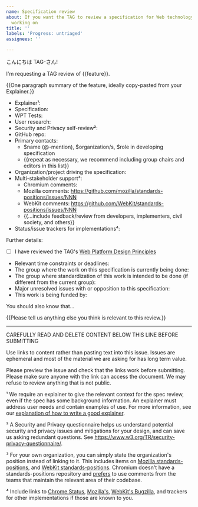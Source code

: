 ```yaml
---
name: Specification review
about: If you want the TAG to review a specification for Web technology that you're
  working on
title: ''
labels: 'Progress: untriaged'
assignees: ''

---
```


こんにちは TAG-さん!

I'm requesting a TAG review of {{feature}}.

{{One paragraph summary of the feature, ideally copy-pasted from your Explainer.}}

  - Explainer¹:
  - Specification:
  - WPT Tests:
  - User research:
  - Security and Privacy self-review²:
  - GitHub repo:
  - Primary contacts:
      - $name (@-mention), $organization/s, $role in developing specification
      - {{repeat as necessary, we recommend including group chairs and editors in this list}}
  - Organization/project driving the specification:
  - Multi-stakeholder support³:
    - Chromium comments:
    - Mozilla comments: https://github.com/mozilla/standards-positions/issues/NNN
    - WebKit comments: https://github.com/WebKit/standards-positions/issues/NNN
    - {{...include feedback/review from developers, implementers, civil society, and others}}
  - Status/issue trackers for implementations⁴:

Further details:

  - [ ] I have reviewed the TAG's [Web Platform Design Principles](https://www.w3.org/TR/design-principles/)
  - Relevant time constraints or deadlines:
  - The group where the work on this specification is currently being done:
  - The group where standardization of this work is intended to be done (if different from the current group):
  - Major unresolved issues with or opposition to this specification:
  - This work is being funded by:

You should also know that...

{{Please tell us anything else you think is relevant to this review.}}

------------------------------------------------------------------------------------
CAREFULLY READ AND DELETE CONTENT BELOW THIS LINE BEFORE SUBMITTING

Use links to content rather than pasting text into this issue. Issues are ephemeral and most of the material we are asking for has long term value.

Please preview the issue and check that the links work before submitting. Please make sure anyone with the link can access the document. We may refuse to review anything that is not public.

¹ We require an explainer to give the relevant context for the spec review, even if the spec has some background information. An explainer must address user needs and contain examples of use.  For more information, see our [explanation of how to write a good explainer](https://tag.w3.org/explainers/).

² A Security and Privacy questionnaire helps us understand potential security and privacy issues and mitigations for your design, and can save us asking redundant questions. See https://www.w3.org/TR/security-privacy-questionnaire/.

³ For your own organization, you can simply state the organization's position instead of linking to it.  This includes items on [Mozilla standards-positions](https://github.com/mozilla/standards-positions), and [WebKit standards-positions](https://github.com/WebKit/standards-positions).  Chromium doesn't have a standards-positions repository and [prefers](https://source.chromium.org/chromium/chromium/src/+/main:docs/standards/positions/GoogleChrome/README.md) to use comments from the teams that maintain the relevant area of their codebase.

⁴ Include links to [Chrome Status](https://chromestatus.com/), [Mozilla's](https://bugzilla.mozilla.org/), [WebKit's Bugzilla](https://bugs.webkit.org/), and trackers for other implementations if those are known to you.
